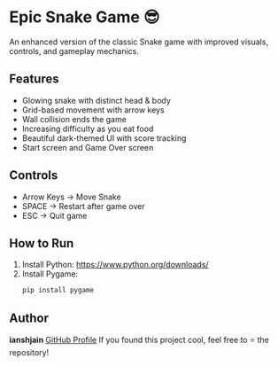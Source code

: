 # Epic Snake Game 😎

An enhanced version of the classic Snake game with improved visuals, controls, and gameplay mechanics.

##  Features 

- Glowing snake with distinct head & body
- Grid-based movement with arrow keys
- Wall collision ends the game
- Increasing difficulty as you eat food
- Beautiful dark-themed UI with score tracking
- Start screen and Game Over screen

##  Controls 

- Arrow Keys → Move Snake
- SPACE → Restart after game over
- ESC → Quit game

##  How to Run 

1. Install Python: https://www.python.org/downloads/
2. Install Pygame:
   ```bash
   pip install pygame

##  Author

**ianshjain**  [GitHub Profile](https://github.com/ianshjain)
If you found this project cool, feel free to ⭐ the repository!
